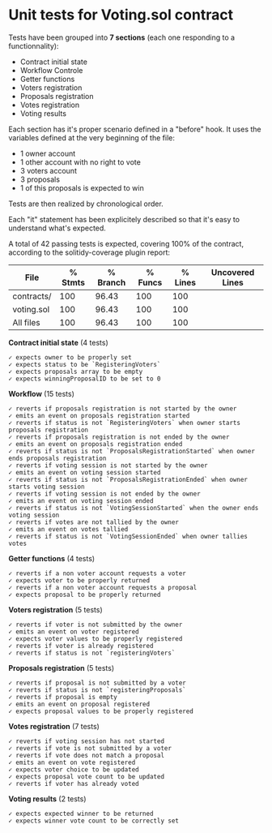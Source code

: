 # Unit tests for Voting.sol contract

Tests have been grouped into **7 sections** (each one responding to a functionnality):
* Contract initial state
* Workflow Controle
* Getter functions
* Voters registration
* Proposals registration
* Votes registration
* Voting results

Each section has it's proper scenario defined in a "before" hook.
It uses the variables defined at the very beginning of the file:
- 1 owner account
- 1 other account with no right to vote
- 3 voters account
- 3 proposals
- 1 of this proposals is expected to win

Tests are then realized by chronological order.

Each "it" statement has been explicitely described so that it's easy to understand what's expected.

A total of 42 passing tests is expected, covering 100% of the contract, according to the solitidy-coverage plugin report:

File         |  % Stmts | % Branch |  % Funcs |  % Lines |Uncovered Lines |
-------------|----------|----------|----------|----------|----------------|
 contracts/  |      100 |    96.43 |      100 |      100 |                |
  voting.sol |      100 |    96.43 |      100 |      100 |                |
All files    |      100 |    96.43 |      100 |      100 |                |


**Contract initial state** (4 tests)
```
✓ expects owner to be properly set
✓ expects status to be `RegisteringVoters`
✓ expects proposals array to be empty
✓ expects winningProposalID to be set to 0
```
**Workflow** (15 tests)
```
✓ reverts if proposals registration is not started by the owner
✓ emits an event on proposals registration started
✓ reverts if status is not `RegisteringVoters` when owner starts proposals registration
✓ reverts if proposals registration is not ended by the owner
✓ emits an event on proposals registration ended
✓ reverts if status is not `ProposalsRegistrationStarted` when owner ends proposals registration
✓ reverts if voting session is not started by the owner
✓ emits an event on voting session started
✓ reverts if status is not `ProposalsRegistrationEnded` when owner starts voting session
✓ reverts if voting session is not ended by the owner
✓ emits an event on voting session ended
✓ reverts if status is not `VotingSessionStarted` when the owner ends voting session
✓ reverts if votes are not tallied by the owner
✓ emits an event on votes tallied
✓ reverts if status is not `VotingSessionEnded` when owner tallies votes
```
**Getter functions** (4 tests)
```
✓ reverts if a non voter account requests a voter
✓ expects voter to be properly returned
✓ reverts if a non voter account requests a proposal
✓ expects proposal to be properly returned
```
**Voters registration** (5 tests)
```
✓ reverts if voter is not submitted by the owner
✓ emits an event on voter registered
✓ expects voter values to be properly registered
✓ reverts if voter is already registered
✓ reverts if status is not `registeringVoters`
```
**Proposals registration** (5 tests)
```
✓ reverts if proposal is not submitted by a voter
✓ reverts if status is not `registeringProposals`
✓ reverts if proposal is empty
✓ emits an event on proposal registered
✓ expects proposal values to be properly registered
```
**Votes registration** (7 tests)
```
✓ reverts if voting session has not started
✓ reverts if vote is not submitted by a voter
✓ reverts if vote does not match a proposal
✓ emits an event on vote registered
✓ expects voter choice to be updated
✓ expects proposal vote count to be updated
✓ reverts if voter has already voted
```
**Voting results** (2 tests)
```
✓ expects expected winner to be returned
✓ expects winner vote count to be correctly set
```
